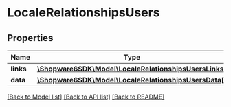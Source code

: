 # LocaleRelationshipsUsers

## Properties
Name | Type | Description | Notes
------------ | ------------- | ------------- | -------------
**links** | [**\Shopware6SDK\Model\LocaleRelationshipsUsersLinks**](LocaleRelationshipsUsersLinks.md) |  | [optional] 
**data** | [**\Shopware6SDK\Model\LocaleRelationshipsUsersData[]**](LocaleRelationshipsUsersData.md) |  | [optional] 

[[Back to Model list]](../../README.md#documentation-for-models) [[Back to API list]](../../README.md#documentation-for-api-endpoints) [[Back to README]](../../README.md)


